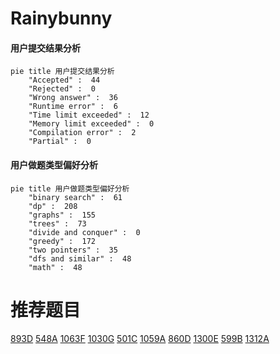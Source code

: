 # Rainybunny

<!-- tabs:start -->



#### **用户提交结果分析**

```mermaid
pie title 用户提交结果分析
    "Accepted" :  44
    "Rejected" :  0
    "Wrong answer" :  36
    "Runtime error" :  6
    "Time limit exceeded" :  12
    "Memory limit exceeded" :  0
    "Compilation error" :  2
    "Partial" :  0
```

#### **用户做题类型偏好分析**

```mermaid
pie title 用户做题类型偏好分析
    "binary search" :  61
    "dp" :  208
    "graphs" :  155
    "trees" :  73
    "divide and conquer" :  0
    "greedy" :  172
    "two pointers" :  35
    "dfs and similar" :  48
    "math" :  48
```



<!-- tabs:end -->
# 推荐题目
[893D](https://codeforces.com/contest/893/problem/D)
[548A](https://codeforces.com/contest/548/problem/A)
[1063F](https://codeforces.com/contest/1063/problem/F)
[1030G](https://codeforces.com/contest/1030/problem/G)
[501C](https://codeforces.com/contest/501/problem/C)
[1059A](https://codeforces.com/contest/1059/problem/A)
[860D](https://codeforces.com/contest/860/problem/D)
[1300E](https://codeforces.com/contest/1300/problem/E)
[599B](https://codeforces.com/contest/599/problem/B)
[1312A](https://codeforces.com/contest/1312/problem/A)

